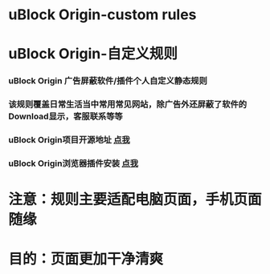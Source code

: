 # uBlock Origin-custom rules  
# uBlock Origin-自定义规则
### uBlock Origin 广告屏蔽软件/插件个人自定义静态规则  
### 该规则覆盖日常生活当中常用常见网站，除广告外还屏蔽了软件的Download显示，客服联系等等
### uBlock Origin项目开源地址 [点我](https://github.com/gorhill/uBlock/)
### uBlock Origin浏览器插件安装 [点我](https://chrome.google.com/webstore/detail/ublock-origin/cjpalhdlnbpafiamejdnhcphjbkeiagm/)
# 注意：规则主要适配电脑页面，手机页面随缘
# 目的：页面更加干净清爽
